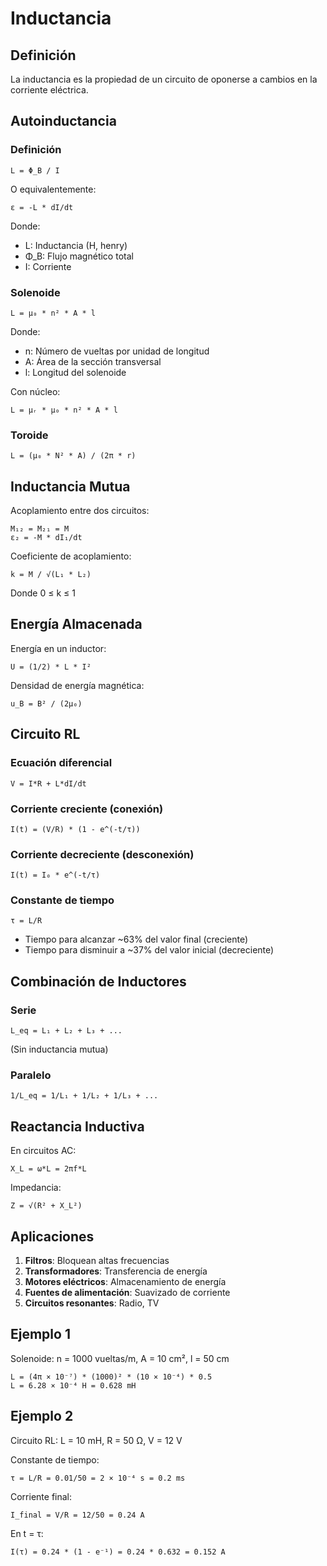 # Inductancia

## Definición

La inductancia es la propiedad de un circuito de oponerse a cambios en la corriente eléctrica.

## Autoinductancia

### Definición

```
L = Φ_B / I
```

O equivalentemente:
```
ε = -L * dI/dt
```

Donde:
- L: Inductancia (H, henry)
- Φ_B: Flujo magnético total
- I: Corriente

### Solenoide

```
L = μ₀ * n² * A * l
```

Donde:
- n: Número de vueltas por unidad de longitud
- A: Área de la sección transversal
- l: Longitud del solenoide

Con núcleo:
```
L = μᵣ * μ₀ * n² * A * l
```

### Toroide

```
L = (μ₀ * N² * A) / (2π * r)
```

## Inductancia Mutua

Acoplamiento entre dos circuitos:

```
M₁₂ = M₂₁ = M
ε₂ = -M * dI₁/dt
```

Coeficiente de acoplamiento:
```
k = M / √(L₁ * L₂)
```

Donde 0 ≤ k ≤ 1

## Energía Almacenada

Energía en un inductor:

```
U = (1/2) * L * I²
```

Densidad de energía magnética:

```
u_B = B² / (2μ₀)
```

## Circuito RL

### Ecuación diferencial

```
V = I*R + L*dI/dt
```

### Corriente creciente (conexión)

```
I(t) = (V/R) * (1 - e^(-t/τ))
```

### Corriente decreciente (desconexión)

```
I(t) = I₀ * e^(-t/τ)
```

### Constante de tiempo

```
τ = L/R
```

- Tiempo para alcanzar ~63% del valor final (creciente)
- Tiempo para disminuir a ~37% del valor inicial (decreciente)

## Combinación de Inductores

### Serie

```
L_eq = L₁ + L₂ + L₃ + ...
```

(Sin inductancia mutua)

### Paralelo

```
1/L_eq = 1/L₁ + 1/L₂ + 1/L₃ + ...
```

## Reactancia Inductiva

En circuitos AC:

```
X_L = ω*L = 2πf*L
```

Impedancia:
```
Z = √(R² + X_L²)
```

## Aplicaciones

1. **Filtros**: Bloquean altas frecuencias
2. **Transformadores**: Transferencia de energía
3. **Motores eléctricos**: Almacenamiento de energía
4. **Fuentes de alimentación**: Suavizado de corriente
5. **Circuitos resonantes**: Radio, TV

## Ejemplo 1

Solenoide: n = 1000 vueltas/m, A = 10 cm², l = 50 cm

```
L = (4π × 10⁻⁷) * (1000)² * (10 × 10⁻⁴) * 0.5
L = 6.28 × 10⁻⁴ H = 0.628 mH
```

## Ejemplo 2

Circuito RL: L = 10 mH, R = 50 Ω, V = 12 V

Constante de tiempo:
```
τ = L/R = 0.01/50 = 2 × 10⁻⁴ s = 0.2 ms
```

Corriente final:
```
I_final = V/R = 12/50 = 0.24 A
```

En t = τ:
```
I(τ) = 0.24 * (1 - e⁻¹) = 0.24 * 0.632 = 0.152 A
```
